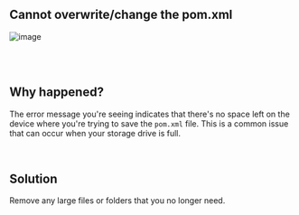 ## Cannot overwrite/change the pom.xml

![image](https://github.com/user-attachments/assets/3011e452-591b-4003-a5c4-ac5960356430)

<br /><br />

## Why happened?
The error message you're seeing indicates that there's no space left on the device where you're trying to save the `pom.xml` file. This is a common issue that can occur when your storage drive is full.

<br />

## Solution
Remove any large files or folders that you no longer need.
